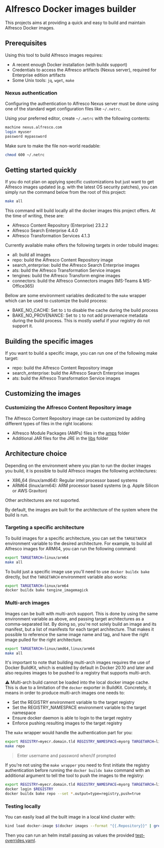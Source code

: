 # Alfresco Docker images builder

This projects aims at providing a quick and easy to build and maintain Alfresco
Docker images.

## Prerequisites

Using this tool to build Alfresco images requires:

- A recent enough Docker installation (with buildx support)
- Credentials to access the Alfresco artifacts (Nexus server), required for
  Enterprise edition artifacts
- Some Unix tools: `jq`, `wget`, `make`

### Nexus authentication

Configuring the authentication to Alfresco Nexus server must be done using one
of the standard wget configuration files like `~/.netrc`.

Using your preferred editor, create `~/.netrc` with the following contents:

```sh
machine nexus.alfresco.com
login myuser
password mypassword
```

Make sure to make the file non-world readable:

```sh
chmod 600 ~/.netrc
```

## Getting started quickly

If you do not plan on applying specific customizations but just want to get
Alfresco images updated (e.g. with the latest OS security patches), you can
simply run the command below from the root of this project:

```bash
make all
```

This command will build locally all the docker images this project offers.
At the time of writing, these are:

* Alfresco Content Repository (Enterprise) 23.2.2
* Alfresco Search Enterprise 4.4.0
* Alfresco Transformation Services 4.1.3

Currently available make offers the following targets in order tobuild images:

* all: build all images
* repo: build the Alfresco Content Repository image
* search_enterprise: build the Alfresco Search Enterprise images
* ats: build the Alfresco Transformation Service images
* tengines: build the Alfresco Transform engine images
* connectors: build the Alfresco Connectors images (MS-Teams & MS-Office365)

Bellow are some environment variables dedicated to the `make` wrapper which
can be used to customize the build process:

* BAKE_NO_CACHE: Set to `1` to disable the cache during the build process
* BAKE_NO_PROVENANCE: Set to `1` to not add provenance metadata during the build
  process. This is mostly useful if your registry do not support it.

## Building the specific images

If you want to build a specific image, you can run one of the following make target:

* repo: build the Alfresco Content Repository image
* search_enterprise: build the Alfresco Search Enterprise images
* ats: build the Alfresco Transformation Service images

## Customizing the images

### Customizing the Alfresco Content Repository image

The Alfresco Content Repository image can be customized by adding different
types of files in the right locations:

* Alfresco Module Packages (AMPs) files in the [amps](repository/amps/README.md)
  folder
* Additional JAR files for the JRE in the [libs](repository/libs/README.md) folder

## Architecture choice

Depending on the environment where you plan to run the docker images you build,
it is possible to build Alfresco images the following architectures:

* X86_64 (linux/amd64): Regular intel processor based systems
* ARM64 (linux/arm64): ARM processor based systems (e.g. Apple Silicon or AWS
  Graviton)

Other architectures are not suported.

By default, the images are built for the architecture of the system where the
build is run.

### Targeting a specific architecture

To build images for a specific architecture, you can set the `TARGETARCH`
environment variable to the desired architecture.
For example, to build all Alfresco images for ARM64, you can run the following
command:

```sh
export TARGETARCH=linux/arm64
make all
```

To build just a specific image use you'll need to use `docker buildx bake`
directly, but the `TARGETARCH` environment variable also works:

```sh
export TARGETARCH=linux/arm64
docker buildx bake tengine_imagemagick
```

### Multi-arch images

Images can be built with multi-arch support. This is done by using the
same environment variable as above, and passing target architectures as a
comma-separated list.
By doing so, you're not solely build an image and its manifest, but a list of
manifests for each target architecture. That makes it possible to reference the
same image name and tag, and have the right image pulled for the right
architecture.

```sh
export TARGETARCH=linux/amd64,linux/arm64
make all
```

It's important to note that building multi-arch images requires the use of
Docker BuildKit, which is enabled by default in Docker 20.10 and later and
also requires images to be pushed to a registry that supports multi-arch.

:warning: Multi-arch build cannot be loaded into the local docker image cache.
This is due to a limitation of the `docker` exporter in BuildKit.
Concretely, it means in order to produce multi-arch images one needs to:

* Set the REGISTRY environment variable to the target registry
* Set the REGISTRY_NAMESPACE environment variable to the target namespace
* Ensure docker daemon is able to login to the target registry
* Enforce pushing resulting images to the target registry

The `make` wrapper would handle the authentication part for you:

```sh
export REGISTRY=myecr.domain.tld REGISTRY_NAMESPACE=myorg TARGETARCH=linux/amd64,linux/arm64
make repo
```

> Enter username and password when/if prompted

If you're not using the `make wrapper` you need to first initiate the registry
authentication before running the `docker buildx bake` command with an
additional argument to tell the tool to push the images to the registry:

```sh
export REGISTRY=myecr.domain.tld REGISTRY_NAMESPACE=myorg TARGETARCH=linux/amd64,linux/arm64
docker login $REGISTRY
docker buildx bake repo --set *.output=type=registry,push=true
```

### Testing locally

You can easily load all the built image in a local kind cluster with:

```sh
kind load docker-image $(docker images --format "{{.Repository}}" | grep "^localhost/alfresco" | xargs)
```

Then you can run an helm install passing as values the provided
[test-overrides.yaml](./test/helm/test-overrides.yaml).
